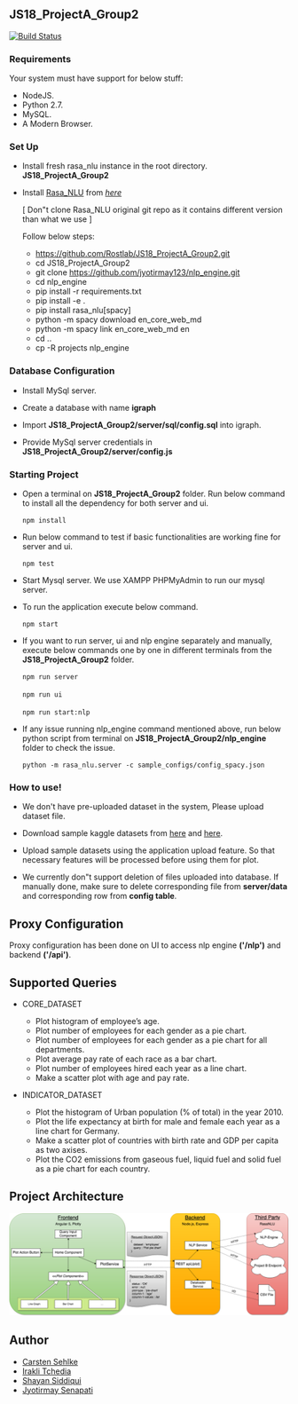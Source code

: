 ## JS18_ProjectA_Group2

[![Build Status](https://travis-ci.org/Rostlab/JS18_ProjectA_Group2.svg?branch=develop)](https://travis-ci.org/Rostlab/JS18_ProjectA_Group2)

### Requirements

Your system must have support for below stuff:

- NodeJS.
- Python 2.7.
- MySQL.
- A Modern Browser.

### Set Up

- Install fresh rasa_nlu instance in the root directory. **JS18_ProjectA_Group2**
   
- Install [Rasa_NLU](https://nlu.rasa.com) from *[here](https://github.com/jyotirmay123/nlp_engine)*
    
  [ Don"t clone Rasa_NLU original git repo as it contains different version than what we use ]
  
  Follow below steps:
  
  - https://github.com/Rostlab/JS18_ProjectA_Group2.git
  - cd JS18_ProjectA_Group2
  - git clone https://github.com/jyotirmay123/nlp_engine.git
  - cd nlp_engine
  - pip install -r requirements.txt
  - pip install -e .
  - pip install rasa_nlu[spacy]
  - python -m spacy download en_core_web_md
  - python -m spacy link en_core_web_md en
  - cd ..
  - cp -R projects nlp_engine
  
### Database Configuration

- Install MySql server.
- Create a database with name **igraph**
- Import **JS18_ProjectA_Group2/server/sql/config.sql** into igraph.
   
- Provide MySql server credentials in **JS18_ProjectA_Group2/server/config.js**
   
### Starting Project

- Open a terminal on **JS18_ProjectA_Group2** folder. 
Run below command to install all the dependency for both server and ui.
  
      npm install

- Run below command to test if basic functionalities are working fine for server and ui.

      npm test

- Start Mysql server. We use XAMPP PHPMyAdmin to run our mysql server.

- To run the application execute below command.
  
      npm start

- If you want to run server, ui and nlp engine separately and manually, execute below
commands one by one in different terminals from the **JS18_ProjectA_Group2** folder. 

      npm run server

      npm run ui
  
      npm run start:nlp
      
- If any issue running nlp_engine command mentioned above, run below python script from terminal on **JS18_ProjectA_Group2/nlp_engine** folder
  to check the issue.

      python -m rasa_nlu.server -c sample_configs/config_spacy.json
      
### How to use!

- We don't have pre-uploaded dataset in the system, Please upload dataset file. 

- Download sample kaggle datasets from [here](https://www.kaggle.com/rhuebner/human-resources-data-set/data) and 
[here](https://www.kaggle.com/worldbank/world-development-indicators/data).

- Upload sample datasets using the application upload feature. So that necessary features will be processed before
using them for plot.

- We currently don"t support deletion of files uploaded into database. If manually done, make sure to delete corresponding
file from **server/data** and corresponding row from **config table**.

## Proxy Configuration

Proxy configuration has been done on UI to access nlp engine **('/nlp')** and backend **('/api')**.

## Supported Queries

- CORE_DATASET

    - Plot histogram of employee’s age.
    - Plot number of employees for each gender as a pie chart.
    - Plot number of employees for each gender as a pie chart for all departments.
    - Plot average pay rate of each race as a bar chart.
    - Plot number of employees hired each year as a line chart.
    - Make a scatter plot with age and pay rate.


- INDICATOR_DATASET

    - Plot the histogram of Urban population (% of total) in the year 2010.
    - Plot the life expectancy at birth for male and female each year as a line chart for Germany.
    - Make a scatter plot of countries with birth rate and GDP per capita as two axises.
    - Plot the CO2 emissions from gaseous fuel, liquid fuel and solid fuel as a pie chart for each country.

## Project Architecture

![Project Architecture](https://github.com/Rostlab/JS18_ProjectA_Group2/blob/develop/mockups/Team%202.%20Project%20Architecture.png)

## Author

- [Carsten Sehlke](https://github.com/csehlke)
- [Irakli Tchedia](https://github.com/iraklitchedia)
- [Shayan Siddiqui](https://www.linkedin.com/in/shayan-siddiqui/)
- [Jyotirmay Senapati](https://www.linkedin.com/in/jyotirmay-senapati-30615421/)